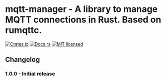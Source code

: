 # mqtt-manager - A library to manage MQTT connections in Rust. Based on rumqttc.

[![Crates.io][crates-badge]][crates-url]
[![Docs.rs][docs-badge]][docs-url]
[![MIT licensed][mit-badge]][mit-url]

[crates-badge]: https://img.shields.io/crates/v/mqtt-manager
[crates-url]: https://crates.io/crates/mqtt-manager
[mit-badge]: https://img.shields.io/badge/license-MIT-blue.svg
[mit-url]: https://choosealicense.com/licenses/mit/
[docs-badge]: https://img.shields.io/docsrs/mqtt-manager
[docs-url]: https://docs.rs/crate/mqtt-manager/latest

## Changelog

### 1.0.0 - Initial release
